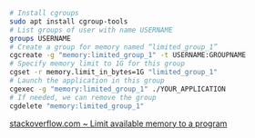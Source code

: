 ```sh
# Install cgroups
sudo apt install cgroup-tools
# List groups of user with name USERNAME
groups USERNAME
# Create a group for memory named “limited_group_1”
cgcreate -g "memory:limited_group_1" -t USERNAME:GROUPNAME
# Specify memory limit to 1G for this group
cgset -r memory.limit_in_bytes=1G "limited_group_1"
# Launch the application in this group
cgexec -g "memory:limited_group_1" ./YOUR_APPLICATION
# If needed, we can remove the group
cgdelete "memory:limited_group_1"
```

[stackoverflow.com ~ Limit available memory to a program](https://stackoverflow.com/a/60962394)
